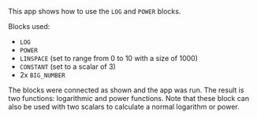 This app shows how to use the `LOG` and `POWER` blocks.

Blocks used:

- `LOG`
- `POWER`
- `LINSPACE` (set to range from 0 to 10 with a size of 1000)
- `CONSTANT` (set to a scalar of 3)
- 2x `BIG_NUMBER`

The blocks were connected as shown and the app was run. The result is two functions: logarithmic and power functions. Note that these block can also be used with two scalars to calculate a normal logarithm or power.
